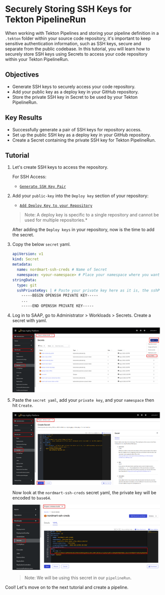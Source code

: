# Securely Storing SSH Keys for Tekton PipelineRun

When working with Tekton Pipelines and storing your pipeline definition in a `.tekton` folder within your source code repository, it's important to keep sensitive authentication information, such as SSH keys, secure and separate from the public codebase. In this tutorial, you will learn how to securely store SSH keys using Secrets to access your code repository within your Tekton PipelineRun.

## Objectives

- Generate SSH keys to securely access your code repository.
- Add your public key as a deploy key in your GitHub repository.
- Store the private SSH key in Secret to be used by your Tekton PipelineRun.

## Key Results

- Successfully generate a pair of SSH keys for repository access.
- Set up the public SSH key as a deploy key in your GitHub repository.
- Create a Secret containing the private SSH key for Tekton PipelineRun.

## Tutorial

1. Let's create SSH keys to access the repository.

    For SSH Access:

    - [`Generate SSH Key Pair`](https://docs.github.com/en/authentication/connecting-to-github-with-ssh/generating-a-new-ssh-key-and-adding-it-to-the-ssh-agent#generating-a-new-ssh-key)

1. Add your `public-key` into the `Deploy key` section of your repository:

    - [`Add Deploy Key to your Repository`](https://docs.github.com/en/authentication/connecting-to-github-with-ssh/managing-deploy-keys#deploy-keys)

    > Note: A deploy key is specific to a single repository and cannot be used for multiple repositories.*

    After adding the `Deploy keys` in your repository, now is the time to add the secret.

1. Copy the below `secret` yaml.

    ```yaml
    apiVersion: v1
    kind: Secret
    metadata:
      name: nordmart-ssh-creds # Name of Secret
      namespace: <your-namespace> # Place your namespace where you want to run the pipeline
    stringData:
      type: git
      sshPrivateKey: | # Paste your private key here as it is, the sshPrivateKey value will be base64 encoded in the secret. You do not need to manually encode the value before creating the secret.
        -----BEGIN OPENSSH PRIVATE KEY-----
        ...
        -----END OPENSSH PRIVATE KEY-----
    ```

1. Log in to SAAP, go to Administrator > Workloads > Secrets. Create a secret with yaml.

    ![secret with yaml](images/secret-yaml.png)

1. Paste the `secret yaml`, add your `private key`, and your `namespace` then hit `Create`.

    ![create ssh secret](images/create-ssh-secret.png)

    Now look at the `nordmart-ssh-creds` secret yaml, the private key will be encoded to `base64`.

    ![`normart` ssh](images/nordmart-ssh.png)

    > Note: We will be using this secret in our `pipelineRun`.

Cool! Let's move on to the next tutorial and create a pipeline.

